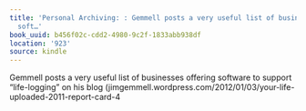 ```yaml
---
title: 'Personal Archiving: : Gemmell posts a very useful list of businesses offering
  soft…'
book_uuid: b456f02c-cdd2-4980-9c2f-1833abb938df
location: '923'
source: kindle
---
```


Gemmell posts a very useful list of businesses offering software to support “life-logging” on his blog (jimgemmell.wordpress.com/2012/01/03/your-life-uploaded-2011-report-card-4